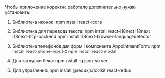 Чтобы приложение коректно работало дополнительно нужно установить: 

1) Библиотека иконок: 
npm install react-icons
  
2) Библиотека для перевода текста:
npm install react-i18next i18next i18next-http-backend
npm install i18next-browser-languagedetector

3) Библиотека телефонов для форм і компонента AppointmentForm: 
npm install react-phone-input-2
npm install react-modal

4) Для заглушки бека: 
npm install -g json-server

5) Для управления: 
npm install @reduxjs/toolkit react-redux



